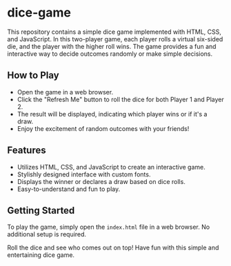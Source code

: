 # dice-game
This repository contains a simple dice game implemented with HTML, CSS, and JavaScript. In this two-player game, each player rolls a virtual six-sided die, and the player with the higher roll wins. The game provides a fun and interactive way to decide outcomes randomly or make simple decisions.

## How to Play

- Open the game in a web browser.
- Click the "Refresh Me" button to roll the dice for both Player 1 and Player 2.
- The result will be displayed, indicating which player wins or if it's a draw.
- Enjoy the excitement of random outcomes with your friends!

## Features

- Utilizes HTML, CSS, and JavaScript to create an interactive game.
- Stylishly designed interface with custom fonts.
- Displays the winner or declares a draw based on dice rolls.
- Easy-to-understand and fun to play.

## Getting Started
To play the game, simply open the `index.html` file in a web browser. No additional setup is required.

Roll the dice and see who comes out on top! Have fun with this simple and entertaining dice game.
